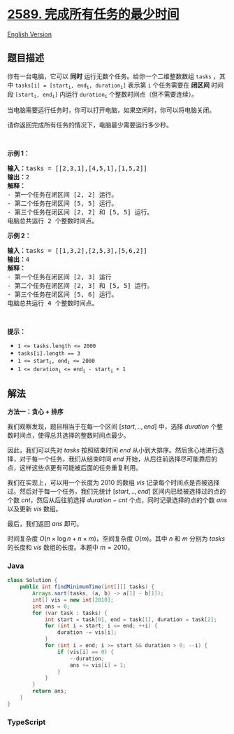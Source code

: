 # [2589. 完成所有任务的最少时间](https://leetcode.cn/problems/minimum-time-to-complete-all-tasks)

[English Version](/solution/2500-2599/2589.Minimum%20Time%20to%20Complete%20All%20Tasks/README_EN.md)

## 题目描述

<!-- 这里写题目描述 -->

<p>你有一台电脑，它可以 <strong>同时</strong>&nbsp;运行无数个任务。给你一个二维整数数组&nbsp;<code>tasks</code>&nbsp;，其中&nbsp;<code>tasks[i] = [start<sub>i</sub>, end<sub>i</sub>, duration<sub>i</sub>]</code>&nbsp;表示第&nbsp;<code>i</code>&nbsp;个任务需要在 <strong>闭区间</strong>&nbsp;时间段&nbsp;<code>[start<sub>i</sub>, end<sub>i</sub>]</code>&nbsp;内运行&nbsp;<code>duration<sub>i</sub></code>&nbsp;个整数时间点（但不需要连续）。</p>

<p>当电脑需要运行任务时，你可以打开电脑，如果空闲时，你可以将电脑关闭。</p>

<p>请你返回完成所有任务的情况下，电脑最少需要运行多少秒。</p>

<p>&nbsp;</p>

<p><strong>示例 1：</strong></p>

<pre><b>输入：</b>tasks = [[2,3,1],[4,5,1],[1,5,2]]
<b>输出：</b>2
<b>解释：</b>
- 第一个任务在闭区间 [2, 2] 运行。
- 第二个任务在闭区间 [5, 5] 运行。
- 第三个任务在闭区间 [2, 2] 和 [5, 5] 运行。
电脑总共运行 2 个整数时间点。
</pre>

<p><strong>示例 2：</strong></p>

<pre><b>输入：</b>tasks = [[1,3,2],[2,5,3],[5,6,2]]
<b>输出：</b>4
<b>解释：</b>
- 第一个任务在闭区间 [2, 3] 运行
- 第二个任务在闭区间 [2, 3] 和 [5, 5] 运行。
- 第三个任务在闭区间 [5, 6] 运行。
电脑总共运行 4 个整数时间点。
</pre>

<p>&nbsp;</p>

<p><strong>提示：</strong></p>

<ul>
	<li><code>1 &lt;= tasks.length &lt;= 2000</code></li>
	<li><code>tasks[i].length == 3</code></li>
	<li><code>1 &lt;= start<sub>i</sub>, end<sub>i</sub> &lt;= 2000</code></li>
	<li><code>1 &lt;= duration<sub>i</sub> &lt;= end<sub>i</sub> - start<sub>i</sub> + 1 </code></li>
</ul>

## 解法

**方法一：贪心 + 排序**

我们观察发现，题目相当于在每一个区间 $[start,..,end]$ 中，选择 $duration$ 个整数时间点，使得总共选择的整数时间点最少。

因此，我们可以先对 $tasks$ 按照结束时间 $end$ 从小到大排序。然后贪心地进行选择，对于每一个任务，我们从结束时间 $end$ 开始，从后往前选择尽可能靠后的点，这样这些点更有可能被后面的任务重复利用。

我们在实现上，可以用一个长度为 $2010$ 的数组 $vis$ 记录每个时间点是否被选择过。然后对于每一个任务，我们先统计 $[start,..,end]$ 区间内已经被选择过的点的个数 $cnt$，然后从后往前选择 $duration - cnt$ 个点，同时记录选择的点的个数 $ans$ 以及更新 $vis$ 数组。

最后，我们返回 $ans$ 即可。

时间复杂度 $O(n \times \log n + n \times m)$，空间复杂度 $O(m)$。其中 $n$ 和 $m$ 分别为 $tasks$ 的长度和 $vis$ 数组的长度。本题中 $m = 2010$。

### **Java**

```java
class Solution {
    public int findMinimumTime(int[][] tasks) {
        Arrays.sort(tasks, (a, b) -> a[1] - b[1]);
        int[] vis = new int[2010];
        int ans = 0;
        for (var task : tasks) {
            int start = task[0], end = task[1], duration = task[2];
            for (int i = start; i <= end; ++i) {
                duration -= vis[i];
            }
            for (int i = end; i >= start && duration > 0; --i) {
                if (vis[i] == 0) {
                    --duration;
                    ans += vis[i] = 1;
                }
            }
        }
        return ans;
    }
}
```

### **TypeScript**
